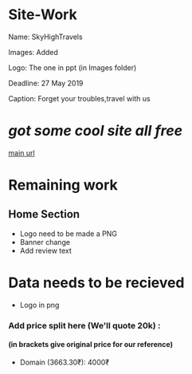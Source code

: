 # Site-Work

Name: SkyHighTravels

Images: Added

Logo: The one in ppt (in Images folder)

Deadline: 27 May 2019

Caption: Forget your troubles,travel with us

# _got some cool site all free_

[main url](https://colorlib.com/wp/free-travel-website-templates/)

# Remaining work

## Home Section

- Logo need to be made a PNG
- Banner change
- Add review text

# Data needs to be recieved

- Logo in png

### Add price split here (We'll quote 20k) :

#### (in brackets give original price for our reference)

- Domain (3663.30₹): 4000₹
